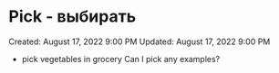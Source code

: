 # Pick - выбирать

Created: August 17, 2022 9:00 PM
Updated: August 17, 2022 9:00 PM

- pick vegetables in grocery Can I pick any examples?